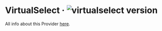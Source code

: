 # VirtualSelect · ![virtualselect version](https://img.shields.io/badge/version-v1.0.27-informational)

All info about this Provider <a href="https://sa-si-dev.github.io/virtual-select/#/">here</a>.
